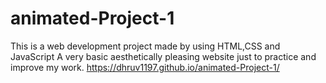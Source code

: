 # animated-Project-1
This is a web development project made by using HTML,CSS and JavaScript
A very basic aesthetically pleasing website just to practice and improve my work. https://dhruv1197.github.io/animated-Project-1/
